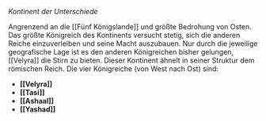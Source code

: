 *Kontinent der Unterschiede*

Angrenzend an die [[Fünf Königslande]] und größte Bedrohung von Osten. Das größte Königreich des Kontinents versucht stetig, sich die anderen Reiche einzuverleiben und seine Macht auszubauen. Nur durch die jeweilige geografische Lage ist es den anderen Königreichen bisher gelungen, [[Velyra]] die Stirn zu bieten.
Dieser Kontinent ähnelt in seiner Struktur dem römischen Reich.
Die vier Königreiche (von West nach Ost) sind:
- **[[Velyra]]**
- **[[Tasi]]**
- **[[Ashaal]]**
- **[[Yashad]]**
